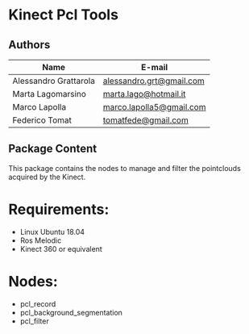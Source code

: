 # Kinect Pcl Tools

## Authors
| Name | E-mail |
|------|--------|
| Alessandro Grattarola | alessandro.grt@gmail.com |
| Marta Lagomarsino | marta.lago@hotmail.it |
| Marco Lapolla | marco.lapolla5@gmail.com |
| Federico Tomat | tomatfede@gmail.com |

## Package Content

This package contains the nodes to manage and filter the pointclouds acquired by the Kinect.

# Requirements:
* Linux Ubuntu 18.04
* Ros Melodic
* Kinect 360 or equivalent

# Nodes:
* pcl_record
* pcl_background_segmentation
* pcl_filter
